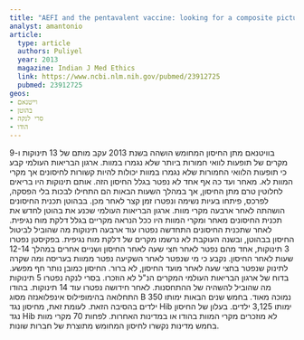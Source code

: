 ```yaml
---
title: "AEFI and the pentavalent vaccine: looking for a composite picture"
analyst: amantonio
article:
  type: article
  authors: Puliyel
  year: 2013
  magazine: Indian J Med Ethics
  link: https://www.ncbi.nlm.nih.gov/pubmed/23912725
  pubmed: 23912725
geos:
- וייטנאם
- בהוטן
- סרי לנקה
- הודו
---
```


בוויטנאם מתן החיסון המחומש הושהה בשנת 2013 עקב מותם של 13 תינוקות ו-9 מקרים של תופעות לוואי חמורות ביותר שלא נגמרו במוות. ארגון הבריאות העולמי קבע כי תופעות הלוואי החמורות שלא נגמרו במוות יכולות להיות קשורות לחיסונים אך מקרי המוות לא. מאחר ועד כה אף אחד לא נפטר בגלל החיסון הזה.
אותם תינוקות היו בריאים לחלוטין טרם מתן החיסון, אך במהלך השעות הבאות הם התחילו לבכות בלי הפסקה, לפרכס, פיתחו בעיות נשימה ונפטרו זמן קצר לאחר מכן.
בבהוטן תכנית החיסונים הושהתה לאחר ארבעה מקרי מוות. ארגון הבריאות העולמי שכנע את בהוטן לחדש את תכנית החיסונים מאחר ומקרי המוות היו ככל הנראה מקריים בגלל דלקת מוח נגיפית. לאחר שתכנית החיסונים התחדשה נפטרו עוד ארבעה תינוקות מה שהוביל לביטול החיסון בבהוטן, ובשנה העוקבת לא נרשמו מקרים של דלקת מוח נגיפית.
בפקיסטן נפטרו 3 תינוקות, אחד מהם נפטר לאחר חצי שעה לאחר החיסון ושניים אחרים במהלך 12-14 שעות לאחר החיסון. נקבע כי מי שנפטר לאחר השקיעה נפטר ממוות בעריסה ומה שקרה לתינוק שנפטר בחצי שעה לאחר מועד החיסון, לא ברור. החיסון כמובן נותר חף מפשע. בדוח של ארגון הבריאות העולמי המקרים הנ"ל לא הוזכרו.
בסרי לנקה נפטרו 5 תינוקות מה שהוביל להשהיה של ההתחסנות. לאחר חידושה נפטרו עוד 14 תינוקות.
בהודו התחלואה בהימופילוס אינפלואנזה מסוג B נמוכה מאוד. בחמש שנים הבאות ימותו 350 ילדים בהסיבה הזאת. לעומת זאת, מחיסון נגד Hib ימותו 3,125 ילדים. בעלון של החיסון נגד Hib לא מוזכרים מקרי המוות בהודו או במדינות האחרות. לפחות 70 מקרי מוות בחמש מדינות נקשרו לחיסון המחומש מתוצרת של חברות שונות.
